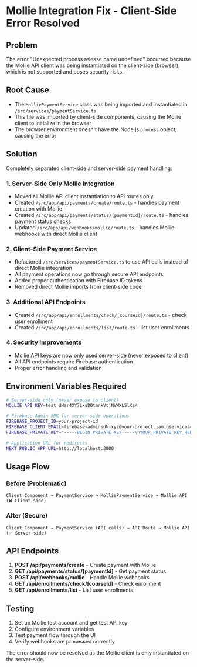 # Mollie Integration Fix - Client-Side Error Resolved

## Problem
The error "Unexpected process release name undefined" occurred because the Mollie API client was being instantiated on the client-side (browser), which is not supported and poses security risks.

## Root Cause
- The `MolliePaymentService` class was being imported and instantiated in `/src/services/paymentService.ts`
- This file was imported by client-side components, causing the Mollie client to initialize in the browser
- The browser environment doesn't have the Node.js `process` object, causing the error

## Solution
Completely separated client-side and server-side payment handling:

### 1. **Server-Side Only Mollie Integration**
- Moved all Mollie API client instantiation to API routes only
- Created `/src/app/api/payments/create/route.ts` - handles payment creation with Mollie
- Created `/src/app/api/payments/status/[paymentId]/route.ts` - handles payment status checks
- Updated `/src/app/api/webhooks/mollie/route.ts` - handles Mollie webhooks with direct Mollie client

### 2. **Client-Side Payment Service**
- Refactored `/src/services/paymentService.ts` to use API calls instead of direct Mollie integration
- All payment operations now go through secure API endpoints
- Added proper authentication with Firebase ID tokens
- Removed direct Mollie imports from client-side code

### 3. **Additional API Endpoints**
- Created `/src/app/api/enrollments/check/[courseId]/route.ts` - check user enrollment
- Created `/src/app/api/enrollments/list/route.ts` - list user enrollments

### 4. **Security Improvements**
- Mollie API keys are now only used server-side (never exposed to client)
- All API endpoints require Firebase authentication
- Proper error handling and validation

## Environment Variables Required

```bash
# Server-side only (never expose to client)
MOLLIE_API_KEY=test_dHar4XY7LxsDOtmnkVtjNVWXLSlXsM

# Firebase Admin SDK for server-side operations
FIREBASE_PROJECT_ID=your-project-id
FIREBASE_CLIENT_EMAIL=firebase-adminsdk-xyz@your-project.iam.gserviceaccount.com
FIREBASE_PRIVATE_KEY="-----BEGIN PRIVATE KEY-----\nYOUR_PRIVATE_KEY_HERE\n-----END PRIVATE KEY-----\n"

# Application URL for redirects
NEXT_PUBLIC_APP_URL=http://localhost:3000
```

## Usage Flow

### Before (Problematic)
```
Client Component → PaymentService → MolliePaymentService → Mollie API (❌ Client-side)
```

### After (Secure)
```
Client Component → PaymentService (API calls) → API Route → Mollie API (✅ Server-side)
```

## API Endpoints

1. **POST /api/payments/create** - Create payment with Mollie
2. **GET /api/payments/status/[paymentId]** - Get payment status
3. **POST /api/webhooks/mollie** - Handle Mollie webhooks
4. **GET /api/enrollments/check/[courseId]** - Check enrollment
5. **GET /api/enrollments/list** - List user enrollments

## Testing
1. Set up Mollie test account and get test API key
2. Configure environment variables
3. Test payment flow through the UI
4. Verify webhooks are processed correctly

The error should now be resolved as the Mollie client is only instantiated on the server-side.